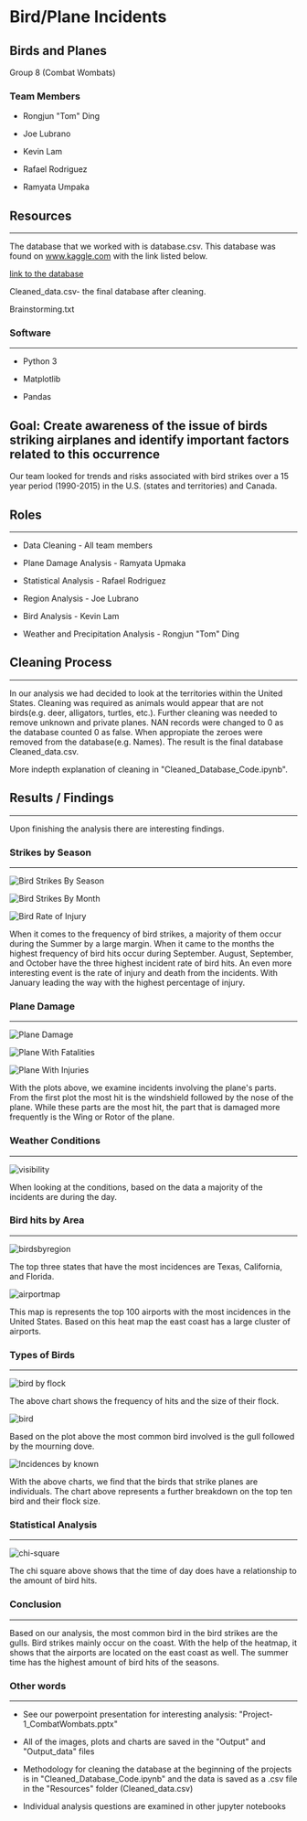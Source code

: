 # Bird/Plane Incidents

## Birds and Planes

Group 8 (Combat Wombats)

### Team Members

* Rongjun "Tom" Ding

* Joe Lubrano

* Kevin Lam

* Rafael Rodriguez

* Ramyata Umpaka

## Resources

---

The database that we worked with is database.csv. This database was found on www.kaggle.com with the link listed below.

[link to the database](https://www.kaggle.com/faa/wildlife-strikes)

Cleaned_data.csv- the final database after cleaning.

Brainstorming.txt

### Software

---

* Python 3

* Matplotlib

* Pandas

## Goal: Create awareness of the issue of birds striking airplanes and identify important factors related to this occurrence

Our team looked for trends and risks associated with bird strikes over a 15 year period (1990-2015) in the U.S. (states and territories) and Canada.

## Roles

---

* Data Cleaning - All team members

* Plane Damage Analysis - Ramyata Upmaka

* Statistical Analysis - Rafael Rodriguez

* Region Analysis - Joe Lubrano

* Bird Analysis - Kevin Lam

* Weather and Precipitation Analysis - Rongjun "Tom" Ding

## Cleaning Process

---

In our analysis we had decided to look at the territories within the United States. Cleaning was required as animals would appear that are not birds(e.g. deer, alligators, turtles, etc.). Further cleaning was needed to remove unknown and private planes. NAN records were changed to 0 as the database counted 0 as false. When appropiate the zeroes were removed from the database(e.g. Names). The result is the final database Cleaned_data.csv.

More indepth explanation of cleaning in "Cleaned_Database_Code.ipynb".

## Results / Findings

---

Upon finishing the analysis there are interesting findings.

### Strikes by Season

---

![Bird Strikes By Season](Output_data/BSbySeason.png)

![Bird Strikes By Month](Output_data/BSbyMonth.png)

![Bird Rate of Injury](Output_data/bird_rate_data.png)

When it comes to the frequency of bird strikes, a majority of them occur during the Summer by a large margin. When it came to the months the highest frequency of bird hits occur during September. August, September, and October have the three highest incident rate of bird hits. An even more interesting event is the rate of injury and death from the incidents. With January leading the way with the highest percentage of injury.

### Plane Damage

---

![Plane Damage](Output_data/PlaneParts.png)

![Plane With Fatalities](Output_data/PlanePartsFatalities.png)

![Plane With Injuries](Output_data/PlanePartsInjuries.png)

With the plots above, we examine incidents involving the plane's parts. From the first plot the most hit is the windshield followed by the nose of the plane. While these parts are the most hit, the part that is damaged more frequently is the Wing or Rotor of the plane.

### Weather Conditions

---

![visibility](Output_data/Visibility_vs_bird_strikes.png)

When looking at the conditions, based on the data a majority of the incidents are during the day.

### Bird hits by Area

---

![birdsbyregion](Output_data/SBSinFAA.png)

The  top three states that have the most incidences are Texas, California, and Florida.

![airportmap](Output_data/Screenshot(200).png)

This map is represents the top 100 airports with the most incidences in the United States. Based on this heat map the east coast has a large cluster of airports.

### Types of Birds

---

![bird by flock](output/known_inc_bar.png)

The above chart shows the frequency of hits and the size of their flock.

![bird](output/birds_bar.png)

Based on the plot above the most common bird involved is the gull followed by the mourning dove.

![Incidences by known](output/inc_by_quant.png)

With the above charts, we find that the birds that strike planes are individuals. The chart above represents a further breakdown on the top ten bird and their flock size.

### Statistical Analysis

---

![chi-square](Output_data/bird_correlation.png)

The chi square above shows that the time of day does have a relationship to the amount of bird hits.

### Conclusion

---

Based on our analysis, the most common bird in the bird strikes are the gulls. Bird strikes mainly occur on the coast. With the help of the heatmap, it shows that the airports are located on the east coast as well. The summer time has the highest amount of bird hits of the seasons.

### Other words

---

* See our powerpoint presentation for interesting analysis: "Project-1_CombatWombats.pptx"

* All of the images, plots and charts are saved in the "Output" and "Output_data" files

* Methodology for cleaning the database at the beginning of the projects is in "Cleaned_Database_Code.ipynb" and the data is saved as a .csv file in the "Resources" folder (Cleaned_data.csv)

* Individual analysis questions are examined in other jupyter notebooks
